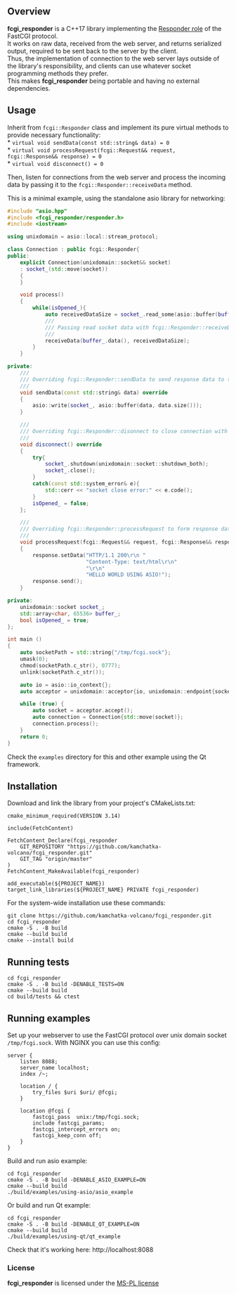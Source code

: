 ## Overview
**fcgi_responder** is a C++17 library implementing the [Responder role](https://fast-cgi.github.io/spec#62-responder) of the FastCGI protocol.  
It works on raw data, received from the web server, and returns serialized output, required to be sent back to the server by the client.  
Thus, the implementation of connection to the web server lays outside of the library's responsibility, and clients can use whatever socket programming methods they prefer.  
This makes **fcgi_responder** being portable and having no external dependencies.  

## Usage
Inherit from `fcgi::Responder` class and implement its pure virtual methods to provide necessary functionality:  
    * `virtual void sendData(const std::string& data) = 0`   
    * `virtual void processRequest(fcgi::Request&& request, fcgi::Response&& response) = 0`  
    * `virtual void disconnect() = 0`

Then, listen for connections from the web server and process the incoming data by passing it to the `fcgi::Responder::receiveData` method.

This is a minimal example, using the standalone asio library for networking:
```C++
#include "asio.hpp"
#include <fcgi_responder/responder.h>
#include <iostream>

using unixdomain = asio::local::stream_protocol;

class Connection : public fcgi::Responder{
public:
    explicit Connection(unixdomain::socket&& socket)
    : socket_(std::move(socket))
    {
    }

    void process()
    {
        while(isOpened_){
            auto receivedDataSize = socket_.read_some(asio::buffer(buffer_));
            ///
            /// Passing read socket data with fcgi::Responder::receiveData method
            ///
            receiveData(buffer_.data(), receivedDataSize);
        }
    }

private:
    ///
    /// Overriding fcgi::Responder::sendData to send response data to the web server
    ///
    void sendData(const std::string& data) override
    {
        asio::write(socket_, asio::buffer(data, data.size()));
    }

    ///
    /// Overriding fcgi::Responder::disonnect to close connection with the web server
    ///
    void disconnect() override
    {
        try{
            socket_.shutdown(unixdomain::socket::shutdown_both);
            socket_.close();
        }
        catch(const std::system_error& e){
            std::cerr << "socket close error:" << e.code();
        }
        isOpened_ = false;
    };

    ///
    /// Overriding fcgi::Responder::processRequest to form response data
    ///
    void processRequest(fcgi::Request&& request, fcgi::Response&& response) override
    {
        response.setData("HTTP/1.1 200\r\n "
                         "Content-Type: text/html\r\n"
                         "\r\n"
                         "HELLO WORLD USING ASIO!");
        response.send();
    }

private:
    unixdomain::socket socket_;
    std::array<char, 65536> buffer_;
    bool isOpened_ = true;
};

int main ()
{
    auto socketPath = std::string{"/tmp/fcgi.sock"};
    umask(0);
    chmod(socketPath.c_str(), 0777);
    unlink(socketPath.c_str());

    auto io = asio::io_context{};
    auto acceptor = unixdomain::acceptor{io, unixdomain::endpoint{socketPath}};

    while (true) {
        auto socket = acceptor.accept();
        auto connection = Connection{std::move(socket)};
        connection.process();
    }
    return 0;
}
```
Check the `examples` directory for this and other example using the Qt framework.

## Installation
Download and link the library from your project's CMakeLists.txt:
```
cmake_minimum_required(VERSION 3.14)

include(FetchContent)

FetchContent_Declare(fcgi_responder
    GIT_REPOSITORY "https://github.com/kamchatka-volcano/fcgi_responder.git"
    GIT_TAG "origin/master"
)
FetchContent_MakeAvailable(fcgi_responder)

add_executable(${PROJECT_NAME})
target_link_libraries(${PROJECT_NAME} PRIVATE fcgi_responder)
```

For the system-wide installation use these commands:
```
git clone https://github.com/kamchatka-volcano/fcgi_responder.git
cd fcgi_responder
cmake -S . -B build
cmake --build build
cmake --install build
```

## Running tests
```
cd fcgi_responder
cmake -S . -B build -DENABLE_TESTS=ON
cmake --build build 
cd build/tests && ctest
```

## Running examples
Set up your webserver to use the FastCGI protocol over unix domain socket `/tmp/fcgi.sock`. With NGINX you can use this config:

```
server {
	listen 8088;
	server_name localhost;
	index /~;

	location / {
		try_files $uri $uri/ @fcgi;
	}
	
	location @fcgi {
		fastcgi_pass  unix:/tmp/fcgi.sock;
		include fastcgi_params;
		fastcgi_intercept_errors on;
		fastcgi_keep_conn off;
	}
}

```

Build and run asio example:

```
cd fcgi_responder
cmake -S . -B build -DENABLE_ASIO_EXAMPLE=ON
cmake --build build 
./build/examples/using-asio/asio_example
```

Or build and run Qt example:

```
cd fcgi_responder
cmake -S . -B build -DENABLE_QT_EXAMPLE=ON
cmake --build build 
./build/examples/using-qt/qt_example
```

Check that it's working here: http://localhost:8088 


### License
**fcgi_responder** is licensed under the [MS-PL license](/LICENSE.md)  


